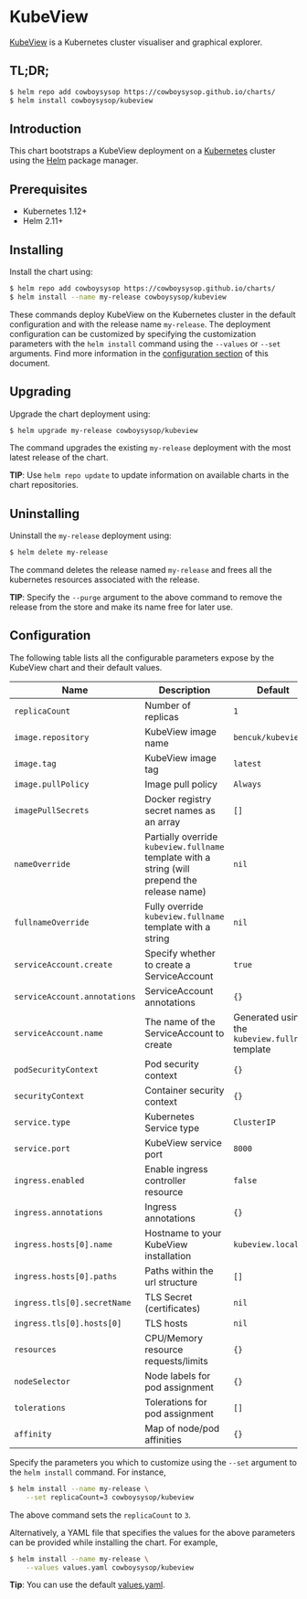 # KubeView

[KubeView](https://github.com/benc-uk/kubeview) is a Kubernetes cluster visualiser and graphical explorer.

## TL;DR;

```bash
$ helm repo add cowboysysop https://cowboysysop.github.io/charts/
$ helm install cowboysysop/kubeview
```

## Introduction

This chart bootstraps a KubeView deployment on a [Kubernetes](http://kubernetes.io) cluster using the [Helm](https://helm.sh) package manager.

## Prerequisites

- Kubernetes 1.12+
- Helm 2.11+

## Installing

Install the chart using:

```bash
$ helm repo add cowboysysop https://cowboysysop.github.io/charts/
$ helm install --name my-release cowboysysop/kubeview
```

These commands deploy KubeView on the Kubernetes cluster in the default configuration and with the release name `my-release`. The deployment configuration can be customized by specifying the customization parameters with the `helm install` command using the `--values` or `--set` arguments. Find more information in the [configuration section](#configuration) of this document.

## Upgrading

Upgrade the chart deployment using:

```bash
$ helm upgrade my-release cowboysysop/kubeview
```

The command upgrades the existing `my-release` deployment with the most latest release of the chart.

**TIP**: Use `helm repo update` to update information on available charts in the chart repositories.

## Uninstalling

Uninstall the `my-release` deployment using:

```bash
$ helm delete my-release
```

The command deletes the release named `my-release` and frees all the kubernetes resources associated with the release.

**TIP**: Specify the `--purge` argument to the above command to remove the release from the store and make its name free for later use.

## Configuration

The following table lists all the configurable parameters expose by the KubeView chart and their default values.

| Name                         | Description                                                                                   | Default                                          |
|------------------------------|-----------------------------------------------------------------------------------------------|--------------------------------------------------|
| `replicaCount`               | Number of replicas                                                                            | `1`                                              |
| `image.repository`           | KubeView image name                                                                           | `bencuk/kubeview`                                |
| `image.tag`                  | KubeView image tag                                                                            | `latest`                                         |
| `image.pullPolicy`           | Image pull policy                                                                             | `Always`                                         |
| `imagePullSecrets`           | Docker registry secret names as an array                                                      | `[]`                                             |
| `nameOverride`               | Partially override `kubeview.fullname` template with a string (will prepend the release name) | `nil`                                            |
| `fullnameOverride`           | Fully override `kubeview.fullname` template with a string                                     | `nil`                                            |
| `serviceAccount.create`      | Specify whether to create a ServiceAccount                                                    | `true`                                           |
| `serviceAccount.annotations` | ServiceAccount annotations                                                                    | `{}`                                             |
| `serviceAccount.name`        | The name of the ServiceAccount to create                                                      | Generated using the `kubeview.fullname` template |
| `podSecurityContext`         | Pod security context                                                                          | `{}`                                             |
| `securityContext`            | Container security context                                                                    | `{}`                                             |
| `service.type`               | Kubernetes Service type                                                                       | `ClusterIP`                                      |
| `service.port`               | KubeView service port                                                                         | `8000`                                           |
| `ingress.enabled`            | Enable ingress controller resource                                                            | `false`                                          |
| `ingress.annotations`        | Ingress annotations                                                                           | `{}`                                             |
| `ingress.hosts[0].name`      | Hostname to your KubeView installation                                                        | `kubeview.local`                                 |
| `ingress.hosts[0].paths`     | Paths within the url structure                                                                | `[]`                                             |
| `ingress.tls[0].secretName`  | TLS Secret (certificates)                                                                     | `nil`                                            |
| `ingress.tls[0].hosts[0]`    | TLS hosts                                                                                     | `nil`                                            |
| `resources`                  | CPU/Memory resource requests/limits                                                           | `{}`                                             |
| `nodeSelector`               | Node labels for pod assignment                                                                | `{}`                                             |
| `tolerations`                | Tolerations for pod assignment                                                                | `[]`                                             |
| `affinity`                   | Map of node/pod affinities                                                                    | `{}`                                             |

Specify the parameters you which to customize using the `--set` argument to the `helm install` command. For instance,

```bash
$ helm install --name my-release \
    --set replicaCount=3 cowboysysop/kubeview
```

The above command sets the `replicaCount` to `3`.

Alternatively, a YAML file that specifies the values for the above parameters can be provided while installing the chart. For example,

```bash
$ helm install --name my-release \
    --values values.yaml cowboysysop/kubeview
```

**Tip**: You can use the default [values.yaml](values.yaml).
